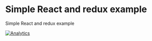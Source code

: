 # Simple React and redux example
Simple React and redux example

[![Analytics](https://ga-beacon.appspot.com/UA-54543878-3/robertsv/react-redux-example)]()
